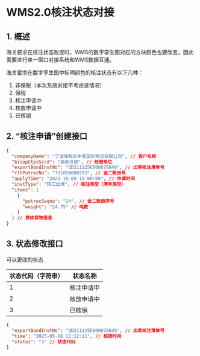# WMS2.0核注状态对接

## 1. 概述

海关要求在核注状态改变时，WMS的数字孪生图对应的方块颜色也要改变，因此需要进行单一窗口对接系统和WMS数据互通。

海关要求在数字孪生图中标明颜色的核注状态有以下几种：
1. 非保税（本次系统对接不考虑该情况）
2. 保税
3. 核注申请中
4. 核放申请中
5. 已核销

## 2. “核注申请”创建接口

```json
{
  "companyName": "宁波保税区中秀国际物流有限公司", // 客户名称
  "bizopEtpsSccd": "高新货柜", // 经营单位
  "exportBondInvtNo": "QD311125E000070849", // 出库核注清单号
  "rltPutrecNo": "T3105W000293", // 金二账册号
  "applyTime": "2023-10-09 15:00:00", // 申请时间
  "invtType": "转口出境", // 核注类型（清单类型）
  "items": [
    {
      "putrecSeqno": "24", // 金二账册序号
      "weight": "24.75" // 吨数
    }
  ] // 表体货物信息
}
```

## 3. 状态修改接口

可以更改的状态

| 状态代码（字符串） | 状态名称         |
|--------|----------------|
| 1      | 核注申请中        |
| 2      | 核放申请中        |
| 3      | 已核销          |

```json
{
  "exportBondInvtNo": "QD311125E000070849", // 出库核注清单号
  "time": "2025-05-16 12:12:11", // 核销时间
  "status": "3" // 状态代码
}
```
